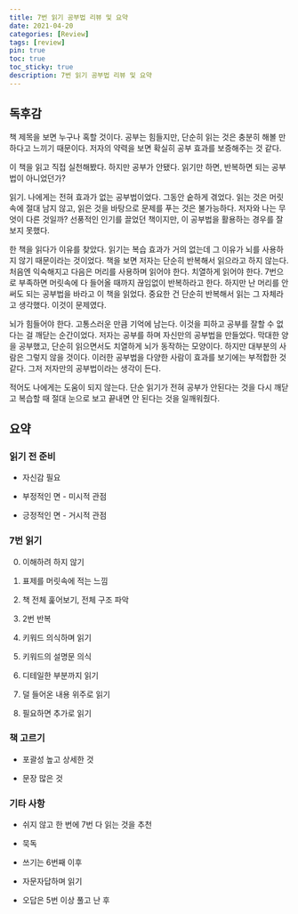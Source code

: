 ```yaml
---
title: 7번 읽기 공부법 리뷰 및 요약
date: 2021-04-20
categories: [Review]
tags: [review]
pin: true
toc: true
toc_sticky: true
description: 7번 읽기 공부법 리뷰 및 요약
---
```


## __독후감__

책 제목을 보면 누구나 혹할 것이다. 공부는 힘들지만, 단순히 읽는 것은 충분히 해볼 만하다고 느끼기 때문이다. 저자의 약력을 보면 확실히 공부 효과를 보증해주는 것 같다.

이 책을 읽고 직접 실천해봤다. 하지만 공부가 안됐다. 읽기만 하면, 반복하면 되는 공부법이 아니었던가?

읽기. 나에게는 전혀 효과가 없는 공부법이었다. 그동안 숱하게 겪었다. 읽는 것은 머릿속에 절대 남지 않고, 읽은 것을 바탕으로 문제를 푸는 것은 불가능하다. 저자와 나는 무엇이 다른 것일까? 선풍적인 인기를 끌었던 책이지만, 이 공부법을 활용하는 경우를 잘 보지 못했다.

한 책을 읽다가 이유를 찾았다. 읽기는 복습 효과가 거의 없는데 그 이유가 뇌를 사용하지 않기 때문이라는 것이었다. 책을 보면 저자는 단순히 반복해서 읽으라고 하지 않는다. 처음엔 익숙해지고 다음은 머리를 사용하며 읽어야 한다. 치열하게 읽어야 한다. 7번으로 부족하면 머릿속에 다 들어올 때까지 끊임없이 반복하라고 한다. 하지만 난 머리를 안 써도 되는 공부법을 바라고 이 책을 읽었다. 중요한 건 단순히 반복해서 읽는 그 자체라고 생각했다. 이것이 문제였다.

뇌가 힘들어야 한다. 고통스러운 만큼 기억에 남는다. 이것을 피하고 공부를 잘할 수 없다는 걸 깨닫는 순간이었다. 저자는 공부를 하며 자신만의 공부법을 만들었다. 막대한 양을 공부했고, 단순히 읽으면서도 치열하게 뇌가 동작하는 모양이다. 하지만 대부분의 사람은 그렇지 않을 것이다. 이러한 공부법을 다양한 사람이 효과를 보기에는 부적합한 것 같다. 그저 저자만의 공부법이라는 생각이 든다.

적어도 나에게는 도움이 되지 않는다. 단순 읽기가 전혀 공부가 안된다는 것을 다시 깨닫고 복습할 때 절대 눈으로 보고 끝내면 안 된다는 것을 일깨워줬다.

## __요약__

### __읽기 전 준비__

- 자신감 필요

- 부정적인 면 - 미시적 관점

- 긍정적인 면 - 거시적 관점

### __7번 읽기__

0. 이해하려 하지 않기

1. 표제를 머릿속에 적는 느낌

2. 책 전체 훑어보기, 전체 구조 파악

3. 2번 반복

4. 키워드 의식하며 읽기

5. 키워드의 설명문 의식

6. 디테일한 부분까지 읽기

7. 덜 들어온 내용 위주로 읽기

8. 필요하면 추가로 읽기

### __책 고르기__

- 포괄성 높고 상세한 것

- 문장 많은 것

### __기타 사항__

- 쉬지 않고 한 번에 7번 다 읽는 것을 추천

- 묵독

- 쓰기는 6번째 이후

- 자문자답하며 읽기

- 오답은 5번 이상 풀고 난 후
